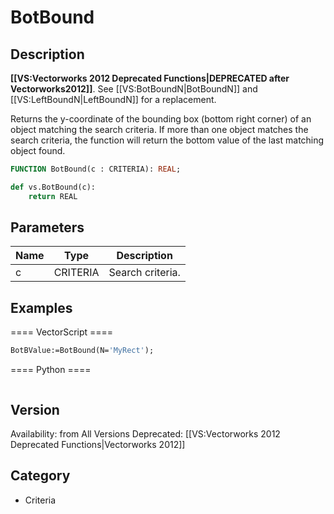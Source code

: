 # BotBound

## Description
<b>[[VS:Vectorworks 2012 Deprecated Functions|DEPRECATED after Vectorworks2012]]</b>. See [[VS:BotBoundN|BotBoundN]] and [[VS:LeftBoundN|LeftBoundN]] for a replacement.

Returns the y-coordinate of the bounding box (bottom right corner) of an object matching the search criteria. If more than one object matches the search criteria, the function will return the bottom value of the last matching object found.

```pascal
FUNCTION BotBound(c : CRITERIA): REAL;
```

```python
def vs.BotBound(c):
    return REAL
```

## Parameters
|Name|Type|Description|
|---|---|---|
|c|CRITERIA|Search criteria.|

## Examples
==== VectorScript ====
```pascal
BotBValue:=BotBound(N='MyRect');
```
==== Python ====
```python

```

## Version
Availability: from All Versions
Deprecated: [[VS:Vectorworks 2012 Deprecated Functions|Vectorworks 2012]]

## Category
* Criteria

